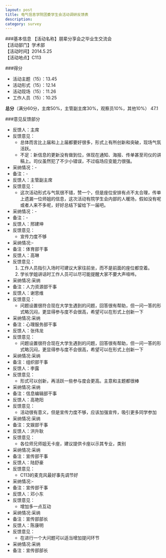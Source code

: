 ```yaml
---
layout: post
title: 电气信息学院团委学生会活动调研反馈表
description:
category: survey
---
```



###基本信息
【活动名称】朋辈分享会之毕业生交流会  
【活动部门】学术部  
【活动时间】2014.5.25  
【活动地点】C113  

###得分
- 活动主题（15）：13.45	
- 活动形式（15）：12.14	
- 活动现场（15）：11.26	
- 工作人员（15）：10.25	

**总分**（满分60分，主席50%，主管副主席30%，观察员10%，其他10%）
47.1

###意见反馈部分

- 反馈人：主席
 - 反馈意见：
     - 总体而言比上届和上上届都要好很多，形式上有所创新和突破，现场气氛活跃。
	 - 不足：新信息的更新没有做到位，体现在通知、海报、传单甚至司仪的讲稿上。司仪虽然犯了不少小错误，不过临场应变能力很强。
 - 采纳情况：-
 - 备注：-
- 反馈人：主管副主席
 - 反馈意见：
	 - 这次活动形式与气氛很不错，赞一个，但是座位安排有点不太合理，传单上遗漏一位师姐的信息，这次活动有院学生会内部的人暖场，假如没有呢或者人来不多呢，好好总结下留给下一届吧。
 - 采纳情况：-
 - 备注：-
- 反馈人：邢建坤
 - 反馈意见：
	 -	宣传力度不够
 - 采纳情况:-
 - 备注：体育部干事
- 反馈人：高琳
 - 反馈意见：
	 1. 工作人员指引入场时可建议大家往前坐，而不是前面的座位都空着。
	 2. 学长学姐讲话时工作人员可以尽可能提醒大家不要大声喧哗。
 - 采纳情况:采纳
 - 备注：人力资源部干事
- 反馈人：谢思维
 - 反馈意见：
	 -	问题设置很符合现在大学生遇到的问题，回答很有帮助，但一问一答的形式略沉闷，更显得参与度不会很高，希望可以在形式上创新一下
 - 采纳情况:采纳
 - 备注：心理服务部干事
- 反馈人：张伟龙
 - 反馈意见：
	 -	问题设置很符合现在大学生遇到的问题，回答很有帮助，但一问一答的形式略沉闷，更显得参与度不会很高，希望可以在形式上创新一下
 - 采纳情况:采纳
 - 备注：组织部干事
- 反馈人：李露
 - 反馈意见：
	 -	形式可以创新，再活跃一些参与度会更高。主意和主题都很棒
 - 采纳情况:采纳
 - 备注：信息编辑部干事
- 反馈人：高艳阳
 - 反馈意见：
	 -	活动很有意义，但是宣传力度不够，应该加强宣传，吸引更多同学参加
 - 采纳情况:采纳
 - 备注：文娱部干事
- 反馈人：洪升耿
 - 反馈意见：
	 -	各位师兄师姐无卡座，建议提供卡座以示其专业，类别
 - 采纳情况:采纳
 - 备注：宣传部干事
- 反馈人：陆舒豪
 - 反馈意见：
	 -	C113的麦克风最好事先调节好
 - 采纳情况:-
 - 备注：宣传部干事
- 反馈人：邓小东
 - 反馈意见：
	 -	增加多一点互动
 - 采纳情况:采纳
 - 备注：宣传部部长
- 反馈人：陈康明
 - 反馈意见：
	 -	在进行一个大问题可以适当增加提问环节
 - 采纳情况:采纳
 - 备注：宣传部部长
